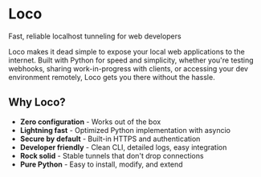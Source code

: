 # Loco

Fast, reliable localhost tunneling for web developers

Loco makes it dead simple to expose your local web applications to the internet.
Built with Python for speed and simplicity, whether you're testing webhooks,
sharing work-in-progress with clients, or accessing your dev environment remotely,
Loco gets you there without the hassle.

## Why Loco?

- **Zero configuration** - Works out of the box
- **Lightning fast** - Optimized Python implementation with asyncio
- **Secure by default** - Built-in HTTPS and authentication
- **Developer friendly** - Clean CLI, detailed logs, easy integration
- **Rock solid** - Stable tunnels that don't drop connections
- **Pure Python** - Easy to install, modify, and extend
